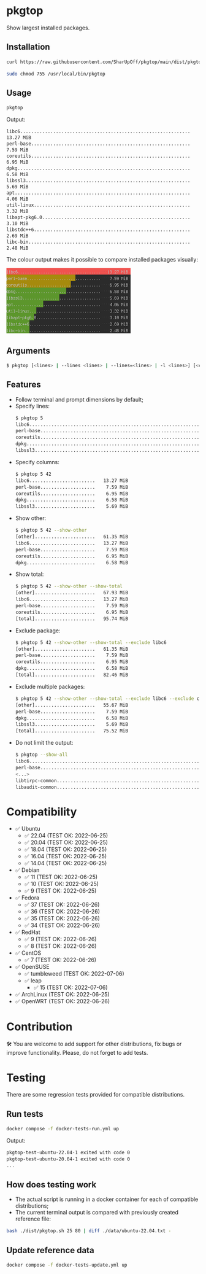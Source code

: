 # pkgtop
Show largest installed packages.

## Installation
```bash
curl https://raw.githubusercontent.com/SharUpOff/pkgtop/main/dist/pkgtop.sh -so - | sudo tee /usr/local/bin/pkgtop > /dev/null
```
```bash
sudo chmod 755 /usr/local/bin/pkgtop
```

## Usage
```bash
pkgtop
```
Output:
```
libc6..............................................................   13.27 MiB 
perl-base..........................................................    7.59 MiB 
coreutils..........................................................    6.95 MiB 
dpkg...............................................................    6.58 MiB 
libssl3............................................................    5.69 MiB 
apt................................................................    4.06 MiB 
util-linux.........................................................    3.32 MiB 
libapt-pkg6.0......................................................    3.10 MiB 
libstdc++6.........................................................    2.69 MiB 
libc-bin...........................................................    2.48 MiB 
```

The colour output makes it possible to compare installed packages visually:

![screenshot](pkgtop.png)

## Arguments
```bash
$ pkgtop [<lines> | --lines <lines> | --lines=<lines> | -l <lines>] [<columns> | --columns <columns> | --columns=<columns> | -c <columns>] [--exclude <name> | --exclude=<name> | -e <name>] [--exclude <name2> | --exclude=<name2> | -e <name2>] ... [--show-other | -o] [--show-total | -t] [--show-all | -a] [--help | -h]
```

## Features
- Follow terminal and prompt dimensions by default;
- Specify lines:
  ```bash
  $ pkgtop 5
  libc6..............................................................   13.27 MiB 
  perl-base..........................................................    7.59 MiB 
  coreutils..........................................................    6.95 MiB 
  dpkg...............................................................    6.58 MiB 
  libssl3............................................................    5.69 MiB 
  ```
- Specify columns:
  ```bash
  $ pkgtop 5 42
  libc6........................   13.27 MiB 
  perl-base....................    7.59 MiB 
  coreutils....................    6.95 MiB 
  dpkg.........................    6.58 MiB 
  libssl3......................    5.69 MiB 
  ```
- Show other:
  ```bash
  $ pkgtop 5 42 --show-other
  [other]......................   61.35 MiB 
  libc6........................   13.27 MiB 
  perl-base....................    7.59 MiB 
  coreutils....................    6.95 MiB 
  dpkg.........................    6.58 MiB 
  ```
- Show total:
  ```bash
  $ pkgtop 5 42 --show-other --show-total
  [other]......................   67.93 MiB 
  libc6........................   13.27 MiB 
  perl-base....................    7.59 MiB 
  coreutils....................    6.95 MiB 
  [total]......................   95.74 MiB 
  ```
- Exclude package:
  ```bash
  $ pkgtop 5 42 --show-other --show-total --exclude libc6
  [other]......................   61.35 MiB 
  perl-base....................    7.59 MiB 
  coreutils....................    6.95 MiB 
  dpkg.........................    6.58 MiB 
  [total]......................   82.46 MiB 
  ```
- Exclude multiple packages:
  ```bash
  $ pkgtop 5 42 --show-other --show-total --exclude libc6 --exclude coreutils
  [other]......................   55.67 MiB 
  perl-base....................    7.59 MiB 
  dpkg.........................    6.58 MiB 
  libssl3......................    5.69 MiB 
  [total]......................   75.52 MiB 
  ```
- Do not limit the output:
  ```bash
  $ pkgtop --show-all
  libc6..............................................................   13.27 MiB 
  perl-base..........................................................    7.59 MiB
  <...>
  libtirpc-common....................................................   32.00 KiB 
  libaudit-common....................................................   23.00 KiB 
  ```

# Compatibility
- ✅ Ubuntu
  - ✅ 22.04 (TEST OK: 2022-06-25)
  - ✅ 20.04 (TEST OK: 2022-06-25)
  - ✅ 18.04 (TEST OK: 2022-06-25)
  - ✅ 16.04 (TEST OK: 2022-06-25)
  - ✅ 14.04 (TEST OK: 2022-06-25)
- ✅ Debian
  - ✅ 11 (TEST OK: 2022-06-25)
  - ✅ 10 (TEST OK: 2022-06-25)
  - ✅ 9 (TEST OK: 2022-06-25)
- ✅ Fedora
  - ✅ 37 (TEST OK: 2022-06-26)
  - ✅ 36 (TEST OK: 2022-06-26)
  - ✅ 35 (TEST OK: 2022-06-26)
  - ✅ 34 (TEST OK: 2022-06-26)
- ✅ RedHat
  - ✅ 9 (TEST OK: 2022-06-26)
  - ✅ 8 (TEST OK: 2022-06-26)
- ✅ CentOS
  - ✅ 7 (TEST OK: 2022-06-26)
- ✅ OpenSUSE
  - ✅ tumbleweed (TEST OK: 2022-07-06)
  - ✅ leap
    - ✅ 15 (TEST OK: 2022-07-06)
- ✅ ArchLinux (TEST OK: 2022-06-25)
- ✅ OpenWRT (TEST OK: 2022-06-26)

# Contribution
🛠 You are welcome to add support for other distributions, fix bugs or improve functionality. Please, do not forget to add tests.

# Testing
There are some regression tests provided for compatible distributions.

## Run tests
```bash
docker compose -f docker-tests-run.yml up
```
Output:
```bash
pkgtop-test-ubuntu-22.04-1 exited with code 0
pkgtop-test-ubuntu-20.04-1 exited with code 0
...
```

## How does testing work
- The actual script is running in a docker container for each of compatible distributions;
- The current terminal output is compared with previously created reference file:
```bash
bash ./dist/pkgtop.sh 25 80 | diff ./data/ubuntu-22.04.txt -
```

## Update reference data
```bash
docker compose -f docker-tests-update.yml up
```
